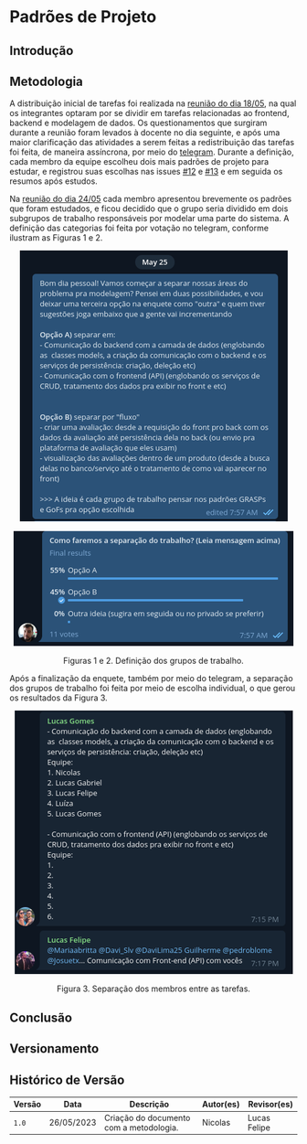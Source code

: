 # Padrões de Projeto

## Introdução

<!-- @TODO: contextualização -->

## Metodologia

A distribuição inicial de tarefas foi realizada na [reunião do dia 18/05](../0.planejamento/atas/ata_18_05_2023.md), na qual os integrantes optaram por se dividir em tarefas relacionadas ao frontend, backend e modelagem de dados. Os questionamentos que surgiram durante a reunião foram levados à docente no dia seguinte, e após uma maior clarificação das atividades a serem feitas a redistribuição das tarefas foi feita, de maneira assíncrona, por meio do [telegram](../1.base/processos/ferramentasutilizadas.md). Durante a definição, cada membro da equipe escolheu dois mais padrões de projeto para estudar, e registrou suas escolhas nas issues [#12](https://github.com/UnBArqDsw2023-1/2023.1_G5_ProjetoRiHappy/issues/12) e [#13](https://github.com/UnBArqDsw2023-1/2023.1_G5_ProjetoRiHappy/issues/13) e em seguida os resumos após estudos.

Na [reunião do dia 24/05](../0.planejamento/atas/ata_24_05_2023.md) cada membro apresentou brevemente os padrões que foram estudados, e ficou decidido que o grupo seria dividido em dois subgrupos de trabalho responsáveis por modelar uma parte do sistema. A definição das categorias foi feita por votação no telegram, conforme ilustram as Figuras 1 e 2.

<center>

![](./assets/padroesdeprojeto/2610.png)

![](./assets/padroesdeprojeto/2623.png)

Figuras 1 e 2. Definição dos grupos de trabalho.
</center>

Após a finalização da enquete, também por meio do telegram, a separação dos grupos de trabalho foi feita por meio de escolha individual, o que gerou os resultados da Figura 3.

<center>

![](./assets/padroesdeprojeto/2716.png)

Figura 3. Separação dos membros entre as tarefas.
</center>

## Conclusão

## Versionamento

## Histórico de Versão

| Versão | Data | Descrição | Autor(es) | Revisor(es) |
|--------|------|-----------|-----------|-------------|
| `1.0`  | 26/05/2023     | Criação do documento com a metodologia.          | Nicolas   | Lucas Felipe            |
